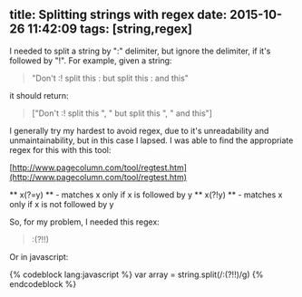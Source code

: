 title: Splitting strings with regex
date: 2015-10-26 11:42:09
tags: [string,regex]
---

I needed to split a string by ":" delimiter, but ignore the delimiter, if it's followed by "!". For example, given a string:

> "Don't :! split this : but split this : and this"

it should return:

> ["Don't :! split this ", " but split this ", " and this"]

I generally try my hardest to avoid regex, due to it's unreadability and unmaintainability, but in this case I lapsed. I was able to find the appropriate regex for this with this tool:

[http://www.pagecolumn.com/tool/regtest.htm](http://www.pagecolumn.com/tool/regtest.htm)
 
** x(?=y) ** - matches x only if x is followed by y
** x(?!y) ** - matches x only if x is not followed by y

So, for my problem, I needed this regex:

> :(?!!)

Or in javascript: 

{% codeblock lang:javascript %}
var array = string.split(/:(?!!)/g)
{% endcodeblock %}
